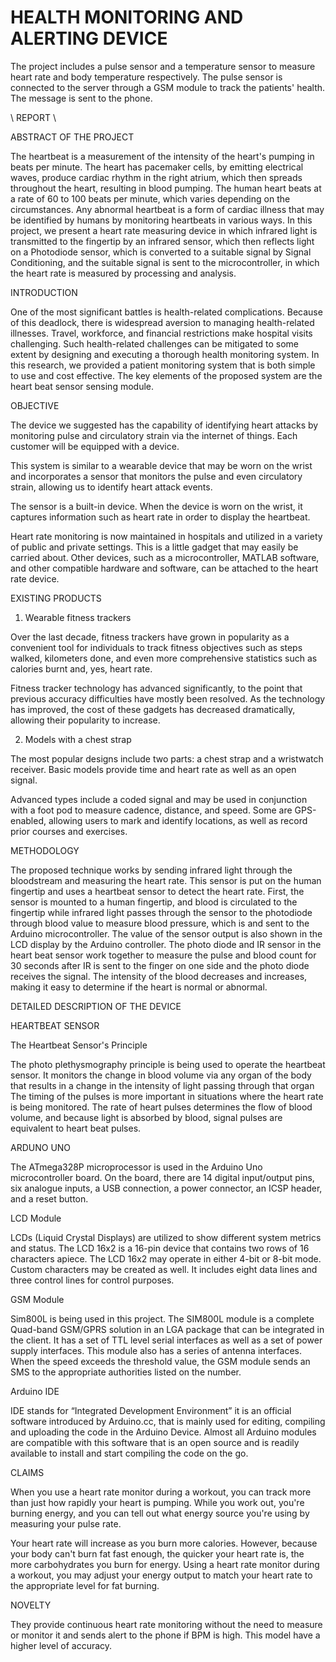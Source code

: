 # HEALTH MONITORING AND ALERTING DEVICE 
 The project includes a pulse sensor and a temperature sensor to measure heart rate and body temperature respectively. The pulse sensor is connected to the server through a GSM module to track the patients' health. The message is sent to the phone.
 
 
\ REPORT \
 
 ABSTRACT OF THE PROJECT 

 

The heartbeat is a measurement of the intensity of the heart's pumping in beats per minute. The heart has pacemaker cells, by emitting electrical waves, produce cardiac rhythm in the right atrium, which then spreads throughout the heart, resulting in blood pumping. The human heart beats at a rate of 60 to 100 beats per minute, which varies depending on the circumstances. Any abnormal heartbeat is a form of cardiac illness that may be identified by humans by monitoring heartbeats in various ways. In this project, we present a heart rate measuring device in which infrared light is transmitted to the fingertip by an infrared sensor, which then reflects light on a Photodiode sensor, which is converted to a suitable signal by Signal Conditioning, and the suitable signal is sent to the microcontroller, in which the heart rate is measured by processing and analysis. 



INTRODUCTION

 
One of the most significant battles is health-related complications. Because of this deadlock, there is widespread aversion to managing health-related illnesses. Travel, workforce, and financial restrictions make hospital visits challenging. Such health-related challenges can be mitigated to some extent by designing and executing a thorough health monitoring system. In this research, we provided a patient monitoring system that is both simple to use and cost effective. The key elements of the proposed system are the heart beat sensor sensing module.


 

OBJECTIVE 

 

The device we suggested has the capability of identifying heart attacks by monitoring pulse and circulatory strain via the internet of things. Each customer will be equipped with a device.  

 

This system is similar to a wearable device that may be worn on the wrist and incorporates a sensor that monitors the pulse and even circulatory strain, allowing us to identify heart attack events.  

 

The sensor is a built-in device. When the device is worn on the wrist, it captures information such as heart rate in order to display the heartbeat. 

 

Heart rate monitoring is now maintained in hospitals and utilized in a variety of public and private settings. This is a little gadget that may easily be carried about. Other devices, such as a microcontroller, MATLAB software, and other compatible hardware and software, can be attached to the heart rate device. 

 
EXISTING PRODUCTS


1) Wearable fitness trackers 

Over the last decade, fitness trackers have grown in popularity as a convenient tool for individuals to track fitness objectives such as steps walked, kilometers done, and even more comprehensive statistics such as calories burnt and, yes, heart rate. 

  

Fitness tracker technology has advanced significantly, to the point that previous accuracy difficulties have mostly been resolved. As the technology has improved, the cost of these gadgets has decreased dramatically, allowing their popularity to increase. 

 

2) Models with a chest strap 

The most popular designs include two parts: a chest strap and a wristwatch receiver. Basic models provide time and heart rate as well as an open signal. 

  

Advanced types include a coded signal and may be used in conjunction with a foot pod to measure cadence, distance, and speed. Some are GPS-enabled, allowing users to mark and identify locations, as well as record prior courses and exercises. 

 
 

METHODOLOGY

 

The proposed technique works by sending infrared light through the bloodstream and measuring the heart rate. This sensor is put on the human fingertip and uses a heartbeat sensor to detect the heart rate. First, the sensor is mounted to a human fingertip, and blood is circulated to the fingertip while infrared light passes through the sensor to the photodiode through blood value to measure blood pressure, which is and sent to the Arduino microcontroller. The value of the sensor output is also shown in the LCD display by the Arduino controller. The photo diode and IR sensor in the heart beat sensor work together to measure the pulse and blood count for 30 seconds after IR is sent to the finger on one side and the photo diode receives the signal. The intensity of the blood decreases and increases, making it easy to determine if the heart is normal or abnormal. 

 

 

 

DETAILED DESCRIPTION OF THE DEVICE

 

HEARTBEAT SENSOR  

The Heartbeat Sensor's Principle 

 

The photo plethysmography principle is being used to operate the heartbeat sensor. It monitors the change in blood volume via any organ of the body that results in a change in the intensity of light passing through that organ  The timing of the pulses is more important in situations where the heart rate is being monitored. The rate of heart pulses determines the flow of blood volume, and because light is absorbed by blood, signal pulses are equivalent to heart beat pulses. 

 

 

ARDUNO UNO  

The ATmega328P microprocessor is used in the Arduino Uno microcontroller board. On the board, there are 14 digital input/output pins, six analogue inputs, a USB connection, a power connector, an ICSP header, and a reset button.  

 

 

LCD Module 

 

 LCDs (Liquid Crystal Displays) are utilized to show different system metrics and status. The LCD 16x2 is a 16-pin device that contains two rows of 16 characters apiece. The LCD 16x2 may operate in either 4-bit or 8-bit mode. Custom characters may be created as well. It includes eight data lines and three control lines for control purposes. 


GSM Module

Sim800L is being used in this project. The SIM800L module is a complete Quad-band GSM/GPRS solution in an LGA package that can be integrated in the client. It has a set of TTL level serial interfaces as well as a set of power supply interfaces. This module also has a series of antenna interfaces. When the speed exceeds the threshold value, the GSM module sends an SMS to the appropriate authorities listed on the number.

Arduino IDE

IDE stands for “Integrated Development Environment” it is an official software introduced by Arduino.cc, that is mainly used for editing, compiling and uploading the code in the Arduino Device. Almost all Arduino modules are compatible with this software that is an open source and is readily available to install and start compiling the code on the go.
 

CLAIMS 

When you use a heart rate monitor during a workout, you can track more than just how rapidly your heart is pumping. While you work out, you're burning energy, and you can tell out what energy source you're using by measuring your pulse rate. 

  

Your heart rate will increase as you burn more calories. However, because your body can't burn fat fast enough, the quicker your heart rate is, the more carbohydrates you burn for energy. Using a heart rate monitor during a workout, you may adjust your energy output to match your heart rate to the appropriate level for fat burning. 

 

 

 

NOVELTY

 

They provide continuous heart rate monitoring without the need to measure or monitor it and sends alert to the phone if BPM is high. This model have a higher level of accuracy. 

 

 

 



 

